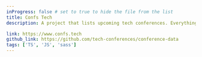 ```yaml
---
inProgress: false # set to true to hide the file from the list
title: Confs Tech
description: A project that lists upcoming tech conferences. Everything is free and will stay free. It's aimed to be simple and without useless clutter.

link: https://www.confs.tech
github_link: https://github.com/tech-conferences/conference-data
tags: ['TS', 'JS', 'sass']
---
```

